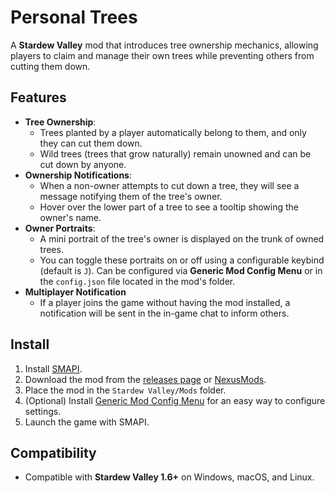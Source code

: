 # Personal Trees

A **Stardew Valley** mod that introduces tree ownership mechanics, allowing players to claim and manage their own trees
while preventing others from cutting them down.

## Features

- **Tree Ownership**:
    - Trees planted by a player automatically belong to them, and only they can cut them down.
    - Wild trees (trees that grow naturally) remain unowned and can be cut down by anyone.
- **Ownership Notifications**:
    - When a non-owner attempts to cut down a tree, they will see a message notifying them of the tree's owner.
    - Hover over the lower part of a tree to see a tooltip showing the owner's name.
- **Owner Portraits**:
    - A mini portrait of the tree's owner is displayed on the trunk of owned trees.
    - You can toggle these portraits on or off using a configurable keybind (default is `J`). Can be configured via
      **Generic Mod Config Menu** or in the `config.json` file located in the mod's folder.
- **Multiplayer Notification**
    - If a player joins the game without having the mod installed, a notification will be sent in the in-game
      chat to inform others.

## Install

1. Install [SMAPI](https://smapi.io).
2. Download the mod from the [releases page](https://github.com/HarkushaVlad/PersonalTrees/releases)
   or [NexusMods](https://www.nexusmods.com/stardewvalley/mods/31647).
3. Place the mod in the `Stardew Valley/Mods` folder.
4. (Optional) Install [Generic Mod Config Menu](https://www.nexusmods.com/stardewvalley/mods/5098) for an easy way to
   configure settings.
5. Launch the game with SMAPI.

## Compatibility

- Compatible with **Stardew Valley 1.6+** on Windows, macOS, and Linux.